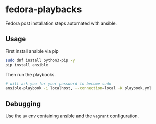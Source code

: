 # fedora-playbacks

Fedora post installation steps automated with ansible. 

## Usage

First install ansible via pip

```bash
sudo dnf install python3-pip -y
pip install ansible
````

Then run the playbooks.

```bash
# will ask you for your password to become sudo
ansible-playbook -i localhost, --connection=local -K playbook.yml
```

## Debugging

Use the `uv` env containing ansible and the `vagrant` configuration.
